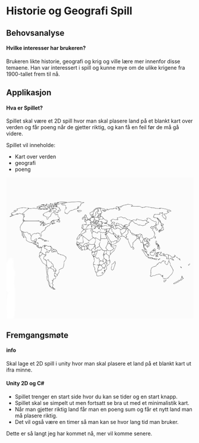 
# Historie og Geografi Spill

## Behovsanalyse

#### Hvilke interesser har brukeren?

Brukeren likte historie, geografi og krig og ville lære mer innenfor disse temaene.
Han var interessert i spill og kunne mye om de ulike krigene fra 1900-tallet frem til nå.

## Applikasjon

#### Hva er Spillet?

Spillet skal være et 2D spill hvor man skal plasere land på et blankt kart over verden og får poeng når de gjetter riktig, og kan få en feil før de må gå videre.

Spillet vil inneholde:
- Kart over verden
- geografi
- poeng

![examle image](example-map.png)

## Fremgangsmøte

#### info

Skal lage et 2D spill i unity hvor man skal plasere et land på et blankt kart ut ifra minne.

#### Unity 2D og C#

- Spillet trenger en start side hvor du kan se tider og en start knapp.
- Spillet skal se simpelt ut men fortsatt se bra ut med et minimalistik kart.
- Når man gjetter riktig land får man en poeng sum og får et nytt land man må plasere riktig.
- Det vil også være en timer så man kan se hvor lang tid man bruker.

Dette er så langt jeg har kommet nå, mer vil komme senere.
